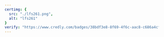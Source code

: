 ```yaml
---
certimg: {
  src: "./lfs261.png",
  alt: "lfs261"
}
verify: "https://www.credly.com/badges/38bdf3e8-8f69-4f6c-aac8-c686a4cfba7f"
---
```

